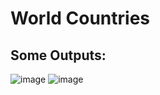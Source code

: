 # World Countries
## Some Outputs:
![image](https://user-images.githubusercontent.com/60505090/130547189-b1f1f4b9-d791-4e1b-b28c-cb08980bf22b.png)
![image](https://user-images.githubusercontent.com/60505090/130547242-45ae5cbd-e006-4c43-ae5a-bbd7042daf76.png)


